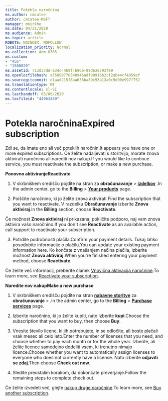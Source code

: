 ```yaml
---
title: Potekla naročnina
ms.author: cmcatee
author: cmcatee-MSFT
manager: mnirkhe
ms.date: 04/21/2020
ms.audience: Admin
ms.topic: article
ROBOTS: NOINDEX, NOFOLLOW
localization_priority: Normal
ms.collection: Adm_O365
ms.custom:
- "456"
- "1500020"
ms.assetid: 713d37dd-a34c-469f-b96b-99d63e793fe9
ms.openlocfilehash: a55889770340946adf88916b2cf2ab44cf4959ef
ms.sourcegitcommit: d1aad215f8aa636ba89c93a13a0c9d90e997f752
ms.translationtype: MT
ms.contentlocale: sl-SI
ms.lasthandoff: 05/06/2020
ms.locfileid: "44063489"
---
```

# <a name="expired-subscription"></a><span data-ttu-id="7a9b1-102">Potekla naročnina</span><span class="sxs-lookup"><span data-stu-id="7a9b1-102">Expired subscription</span></span>

<span data-ttu-id="7a9b1-103">Zdi se, da imate eno ali več poteklih naročnin.</span><span class="sxs-lookup"><span data-stu-id="7a9b1-103">It appears you have one or more expired subscriptions.</span></span> <span data-ttu-id="7a9b1-104">Če želite nadaljevati s storitvijo, morate znova aktivirati naročnino ali narediti nov nakup.</span><span class="sxs-lookup"><span data-stu-id="7a9b1-104">If you would like to continue service, you must reactivate the subscription, or make a new purchase.</span></span>
  
<span data-ttu-id="7a9b1-105">**Ponovno aktiviranje**</span><span class="sxs-lookup"><span data-stu-id="7a9b1-105">**Reactivate**</span></span>
  
1. <span data-ttu-id="7a9b1-106">V skrbniškem središču pojdite na stran za **obračunavanje** \> **[izdelkov](https://go.microsoft.com/fwlink/p/?linkid=842054)** .</span><span class="sxs-lookup"><span data-stu-id="7a9b1-106">In the admin center, go to the **Billing** \> **[Your products](https://go.microsoft.com/fwlink/p/?linkid=842054)** page.</span></span>

2. <span data-ttu-id="7a9b1-107">Poiščite naročnino, ki jo želite znova aktivirati.</span><span class="sxs-lookup"><span data-stu-id="7a9b1-107">Find the subscription that you want to reactivate.</span></span> <span data-ttu-id="7a9b1-108">V razdelku **Obračunavanje** izberite **Znova aktiviraj**.</span><span class="sxs-lookup"><span data-stu-id="7a9b1-108">In the **Billing** section, choose **Reactivate**.</span></span>

<span data-ttu-id="7a9b1-109">Če možnost **Znova aktiviraj** ni prikazana, pokličite podporo, naj vam znova aktivira vašo naročnino.</span><span class="sxs-lookup"><span data-stu-id="7a9b1-109">If you don't see **Reactivate** as an available action, call support to reactivate your subscription.</span></span>

3. <span data-ttu-id="7a9b1-110">Potrdite podrobnosti plačila.</span><span class="sxs-lookup"><span data-stu-id="7a9b1-110">Confirm your payment details.</span></span> <span data-ttu-id="7a9b1-111">Tukaj lahko posodobite informacije o plačilu.</span><span class="sxs-lookup"><span data-stu-id="7a9b1-111">You can update your existing payment information here.</span></span> <span data-ttu-id="7a9b1-112">Ko končate z vnašanjem načina plačila, izberite možnost **Znova aktiviraj**.</span><span class="sxs-lookup"><span data-stu-id="7a9b1-112">When you're finished entering your payment method, choose **Reactivate**.</span></span>

<span data-ttu-id="7a9b1-113">Če želite več informacij, preberite članek [Vnovična aktivacija naročnine](https://docs.microsoft.com/office365/admin/subscriptions-and-billing/reactivate-your-subscription).</span><span class="sxs-lookup"><span data-stu-id="7a9b1-113">To learn more, see [Reactivate your subscription](https://docs.microsoft.com/office365/admin/subscriptions-and-billing/reactivate-your-subscription).</span></span>

<span data-ttu-id="7a9b1-114">**Naredite nov nakup**</span><span class="sxs-lookup"><span data-stu-id="7a9b1-114">**Make a new purchase**</span></span>
  
1. <span data-ttu-id="7a9b1-115">V skrbniškem središču pojdite na stran **[nabavne storitve](https://go.microsoft.com/fwlink/p/?linkid=868433)** za **obračunavanje** \> .</span><span class="sxs-lookup"><span data-stu-id="7a9b1-115">In the admin center, go to the **Billing** \> **[Purchase services](https://go.microsoft.com/fwlink/p/?linkid=868433)** page.</span></span>

2. <span data-ttu-id="7a9b1-116">Izberite naročnino, ki jo želite kupiti, nato izberite **kupi**.</span><span class="sxs-lookup"><span data-stu-id="7a9b1-116">Choose the subscription that you want to buy, then choose **Buy**.</span></span>

3. <span data-ttu-id="7a9b1-117">Vnesite število licenc, ki jih potrebujete, in se odločite, ali boste plačali vsak mesec ali celo leto.</span><span class="sxs-lookup"><span data-stu-id="7a9b1-117">Enter the number of licenses that you need, and choose whether to pay each month or for the whole year.</span></span> <span data-ttu-id="7a9b1-118">Izberite, ali želite licence samodejno dodeliti vsem, ki trenutno nimajo licence.</span><span class="sxs-lookup"><span data-stu-id="7a9b1-118">Choose whether you want to automatically assign licenses to everyone who does not currently have a license.</span></span> <span data-ttu-id="7a9b1-119">Nato izberite **odjaviti se zdaj**.</span><span class="sxs-lookup"><span data-stu-id="7a9b1-119">Then choose **Check out now**.</span></span>

4. <span data-ttu-id="7a9b1-120">Sledite preostalim korakom, da dokončate preverjanje.</span><span class="sxs-lookup"><span data-stu-id="7a9b1-120">Follow the remaining steps to complete check out.</span></span>

<span data-ttu-id="7a9b1-121">Če želite izvedeti več, glejte [nakup druge naročnine](https://docs.microsoft.com/office365/admin/subscriptions-and-billing/buy-another-subscription).</span><span class="sxs-lookup"><span data-stu-id="7a9b1-121">To learn more, see [Buy another subscription](https://docs.microsoft.com/office365/admin/subscriptions-and-billing/buy-another-subscription).</span></span>